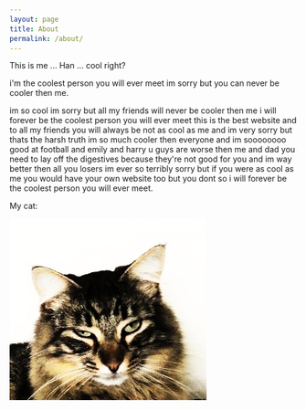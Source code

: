```yaml
---
layout: page
title: About
permalink: /about/
---
```


This is me ... Han ... cool right?

i'm the coolest person you will ever meet im sorry but you can never be cooler then me.

im so cool im sorry but all my friends will never be cooler then me i will forever be the coolest person you will ever meet this is the best website and to all my friends you will always be not as cool as me and im very sorry but thats the harsh truth im so much cooler then everyone and im soooooooo good at football and emily and harry u guys are worse then me and dad you need to lay off the digestives because they're not good for you and im way better then all you losers im ever so terribly sorry but if you were as cool as me you would have your own website too but you dont so i will forever be the coolest person you will ever meet.

My cat:

![mr Moops 1](/imgs/mrmoops.jpeg)
